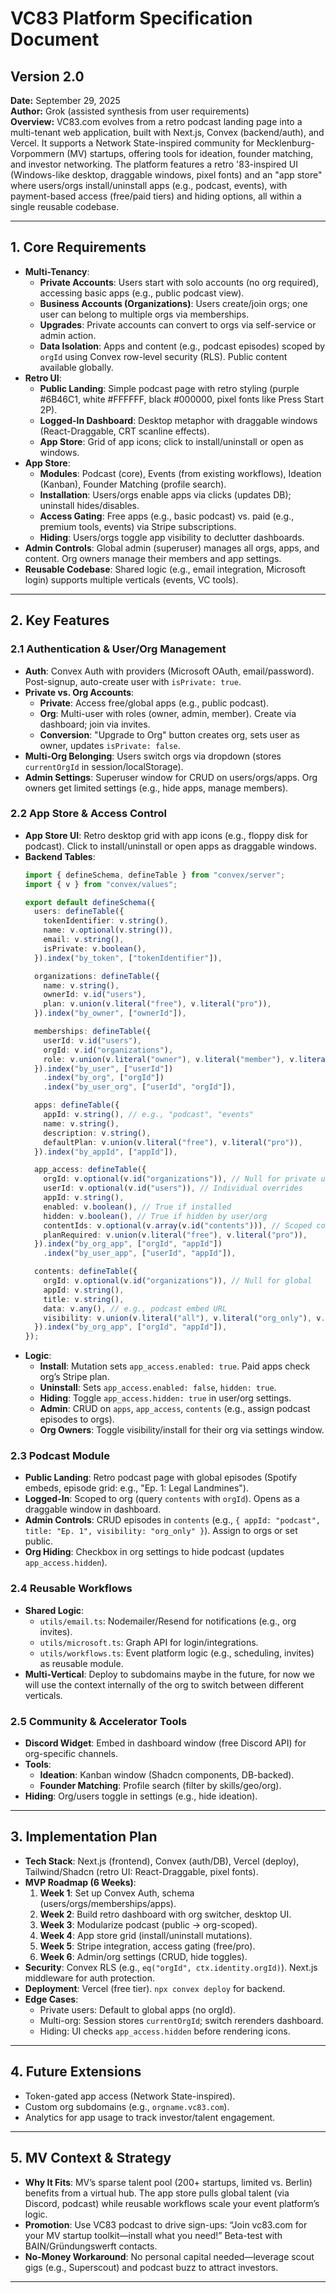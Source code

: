 
# VC83 Platform Specification Document

## Version 2.0
**Date:** September 29, 2025  
**Author:** Grok (assisted synthesis from user requirements)  
**Overview:** VC83.com evolves from a retro podcast landing page into a multi-tenant web application, built with Next.js, Convex (backend/auth), and Vercel. It supports a Network State-inspired community for Mecklenburg-Vorpommern (MV) startups, offering tools for ideation, founder matching, and investor networking. The platform features a retro '83-inspired UI (Windows-like desktop, draggable windows, pixel fonts) and an "app store" where users/orgs install/uninstall apps (e.g., podcast, events), with payment-based access (free/paid tiers) and hiding options, all within a single reusable codebase.

---

## 1. Core Requirements
- **Multi-Tenancy**:
  - **Private Accounts**: Users start with solo accounts (no org required), accessing basic apps (e.g., public podcast view).
  - **Business Accounts (Organizations)**: Users create/join orgs; one user can belong to multiple orgs via memberships.
  - **Upgrades**: Private accounts can convert to orgs via self-service or admin action.
  - **Data Isolation**: Apps and content (e.g., podcast episodes) scoped by `orgId` using Convex row-level security (RLS). Public content available globally.
- **Retro UI**:
  - **Public Landing**: Simple podcast page with retro styling (purple #6B46C1, white #FFFFFF, black #000000, pixel fonts like Press Start 2P).
  - **Logged-In Dashboard**: Desktop metaphor with draggable windows (React-Draggable, CRT scanline effects).
  - **App Store**: Grid of app icons; click to install/uninstall or open as windows.
- **App Store**:
  - **Modules**: Podcast (core), Events (from existing workflows), Ideation (Kanban), Founder Matching (profile search).
  - **Installation**: Users/orgs enable apps via clicks (updates DB); uninstall hides/disables.
  - **Access Gating**: Free apps (e.g., basic podcast) vs. paid (e.g., premium tools, events) via Stripe subscriptions.
  - **Hiding**: Users/orgs toggle app visibility to declutter dashboards.
- **Admin Controls**: Global admin (superuser) manages all orgs, apps, and content. Org owners manage their members and app settings.
- **Reusable Codebase**: Shared logic (e.g., email integration, Microsoft login) supports multiple verticals (events, VC tools).

---

## 2. Key Features
### 2.1 Authentication & User/Org Management
- **Auth**: Convex Auth with providers (Microsoft OAuth, email/password). Post-signup, auto-create user with `isPrivate: true`.
- **Private vs. Org Accounts**:
  - **Private**: Access free/global apps (e.g., public podcast).
  - **Org**: Multi-user with roles (owner, admin, member). Create via dashboard; join via invites.
  - **Conversion**: "Upgrade to Org" button creates org, sets user as owner, updates `isPrivate: false`.
- **Multi-Org Belonging**: Users switch orgs via dropdown (stores `currentOrgId` in session/localStorage).
- **Admin Settings**: Superuser window for CRUD on users/orgs/apps. Org owners get limited settings (e.g., hide apps, manage members).

### 2.2 App Store & Access Control
- **App Store UI**: Retro desktop grid with app icons (e.g., floppy disk for podcast). Click to install/uninstall or open apps as draggable windows.
- **Backend Tables**:
  ```ts
  import { defineSchema, defineTable } from "convex/server";
  import { v } from "convex/values";

  export default defineSchema({
    users: defineTable({
      tokenIdentifier: v.string(),
      name: v.optional(v.string()),
      email: v.string(),
      isPrivate: v.boolean(),
    }).index("by_token", ["tokenIdentifier"]),

    organizations: defineTable({
      name: v.string(),
      ownerId: v.id("users"),
      plan: v.union(v.literal("free"), v.literal("pro")),
    }).index("by_owner", ["ownerId"]),

    memberships: defineTable({
      userId: v.id("users"),
      orgId: v.id("organizations"),
      role: v.union(v.literal("owner"), v.literal("member"), v.literal("admin")),
    }).index("by_user", ["userId"])
      .index("by_org", ["orgId"])
      .index("by_user_org", ["userId", "orgId"]),

    apps: defineTable({
      appId: v.string(), // e.g., "podcast", "events"
      name: v.string(),
      description: v.string(),
      defaultPlan: v.union(v.literal("free"), v.literal("pro")),
    }).index("by_appId", ["appId"]),

    app_access: defineTable({
      orgId: v.optional(v.id("organizations")), // Null for private users
      userId: v.optional(v.id("users")), // Individual overrides
      appId: v.string(),
      enabled: v.boolean(), // True if installed
      hidden: v.boolean(), // True if hidden by user/org
      contentIds: v.optional(v.array(v.id("contents"))), // Scoped content
      planRequired: v.union(v.literal("free"), v.literal("pro")),
    }).index("by_org_app", ["orgId", "appId"])
      .index("by_user_app", ["userId", "appId"]),

    contents: defineTable({
      orgId: v.optional(v.id("organizations")), // Null for global
      appId: v.string(),
      title: v.string(),
      data: v.any(), // e.g., podcast embed URL
      visibility: v.union(v.literal("all"), v.literal("org_only"), v.literal("hidden")),
    }).index("by_org_app", ["orgId", "appId"]),
  });
  ```
- **Logic**:
  - **Install**: Mutation sets `app_access.enabled: true`. Paid apps check org’s Stripe plan.
  - **Uninstall**: Sets `app_access.enabled: false`, `hidden: true`.
  - **Hiding**: Toggle `app_access.hidden: true` in user/org settings.
  - **Admin**: CRUD on `apps`, `app_access`, `contents` (e.g., assign podcast episodes to orgs).
  - **Org Owners**: Toggle visibility/install for their org via settings window.

### 2.3 Podcast Module
- **Public Landing**: Retro podcast page with global episodes (Spotify embeds, episode grid: e.g., "Ep. 1: Legal Landmines").
- **Logged-In**: Scoped to org (query `contents` with `orgId`). Opens as a draggable window in dashboard.
- **Admin Controls**: CRUD episodes in `contents` (e.g., `{ appId: "podcast", title: "Ep. 1", visibility: "org_only" }`). Assign to orgs or set public.
- **Org Hiding**: Checkbox in org settings to hide podcast (updates `app_access.hidden`).

### 2.4 Reusable Workflows
- **Shared Logic**:
  - `utils/email.ts`: Nodemailer/Resend for notifications (e.g., org invites).
  - `utils/microsoft.ts`: Graph API for login/integrations.
  - `utils/workflows.ts`: Event platform logic (e.g., scheduling, invites) as reusable module.
- **Multi-Vertical**: Deploy to subdomains maybe in the future, for now we will use the context internally of the org to switch between different verticals.

### 2.5 Community & Accelerator Tools
- **Discord Widget**: Embed in dashboard window (free Discord API) for org-specific channels.
- **Tools**:
  - **Ideation**: Kanban window (Shadcn components, DB-backed).
  - **Founder Matching**: Profile search (filter by skills/geo/org).
- **Hiding**: Org/users toggle in settings (e.g., hide ideation).

---

## 3. Implementation Plan
- **Tech Stack**: Next.js (frontend), Convex (auth/DB), Vercel (deploy), Tailwind/Shadcn (retro UI: React-Draggable, pixel fonts).
- **MVP Roadmap (6 Weeks)**:
  1. **Week 1**: Set up Convex Auth, schema (users/orgs/memberships/apps).
  2. **Week 2**: Build retro dashboard with org switcher, desktop UI.
  3. **Week 3**: Modularize podcast (public → org-scoped).
  4. **Week 4**: App store grid (install/uninstall mutations).
  5. **Week 5**: Stripe integration, access gating (free/pro).
  6. **Week 6**: Admin/org settings (CRUD, hide toggles).
- **Security**: Convex RLS (e.g., `eq("orgId", ctx.identity.orgId)`). Next.js middleware for auth protection.
- **Deployment**: Vercel (free tier). `npx convex deploy` for backend.
- **Edge Cases**:
  - Private users: Default to global apps (no orgId).
  - Multi-org: Session stores `currentOrgId`; switch rerenders dashboard.
  - Hiding: UI checks `app_access.hidden` before rendering icons.

---

## 4. Future Extensions
- Token-gated app access (Network State-inspired).
- Custom org subdomains (e.g., `orgname.vc83.com`).
- Analytics for app usage to track investor/talent engagement.

---

## 5. MV Context & Strategy
- **Why It Fits**: MV’s sparse talent pool (200+ startups, limited vs. Berlin) benefits from a virtual hub. The app store pulls global talent (via Discord, podcast) while reusable workflows scale your event platform’s logic.
- **Promotion**: Use VC83 podcast to drive sign-ups: “Join vc83.com for your MV startup toolkit—install what you need!” Beta-test with BAIN/Gründungswerft contacts.
- **No-Money Workaround**: No personal capital needed—leverage scout gigs (e.g., Superscout) and podcast buzz to attract investors.

---
